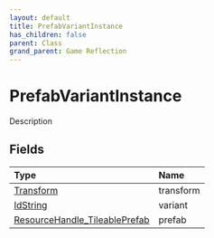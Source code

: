 ```yaml
---
layout: default
title: PrefabVariantInstance
has_children: false
parent: Class
grand_parent: Game Reflection
---
```

# PrefabVariantInstance
Description 

## Fields

| Type | Name |
|:-------------|:--------------|
| [Transform](/docs/game-reflection/classes/transform) | transform |
| [IdString](/docs/game-reflection/components/id_string) | variant |
| [ResourceHandle_TileablePrefab](/docs/game-reflection/components/resource_handle__tileable_prefab) | prefab |

